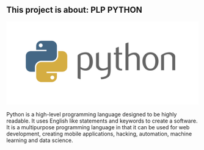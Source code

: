 ## This project is about: PLP PYTHON

![Alt text](python-logo.png)

Python is a high-level programming language designed to be highly readable. It uses English like statements and keywords to create a software. It is a multipurpose programming language in that it can be used for web development, creating mobile applications, hacking, automation, machine learning and data science.